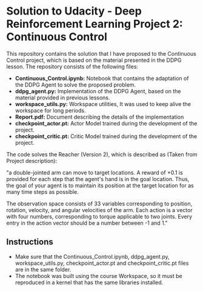 # Solution to Udacity - Deep Reinforcement Learning Project 2: Continuous Control

This repository contains the solution that I have proposed to the Continuous Control project, which is based on the material presented in the DDPG lesson. The repository consists of the following files:
- **Continuous_Control.ipynb:** Notebook that contains the adaptation of the DDPG Agent to solve the proposed problem.
- **ddpg_agent.py:** Implementation of the DDPG Agent, based on the material provided in previous lessons.
- **workspace_utils.py:** Workspace utilities, It was used to keep alive the workspace for long periods.
- **Report.pdf:** Document describing the details of the implementation
- **checkpoint_actor.pt:** Actor Model trained during the development of the project.
- **checkpoint_critic.pt:** Critic Model trained during the development of the project.

The code solves the Reacher (Version 2), which is described as (Taken from Project description): 

"a double-jointed arm can move to target locations. A reward of +0.1 is provided for each step that the agent's hand is in the goal location. Thus, the goal of your agent is to maintain its position at the target location for as many time steps as possible.

The observation space consists of 33 variables corresponding to position, rotation, velocity, and angular velocities of the arm. Each action is a vector with four numbers, corresponding to torque applicable to two joints. Every entry in the action vector should be a number between -1 and 1." 

## Instructions 

- Make sure that the Continuous_Control.ipynb, ddpg_agent.py, workspace_utils.py, checkpoint_actor.pt and checkpoint_critic.pt files are in the same folder.
- The notebook was built using the course Workspace, so it must be reproduced in a kernel that has the same libraries installed.

